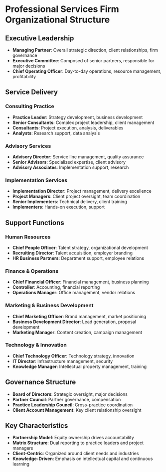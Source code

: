 # Professional Services Firm Organizational Structure

## Executive Leadership
- **Managing Partner**: Overall strategic direction, client relationships, firm governance
- **Executive Committee**: Composed of senior partners, responsible for major decisions
- **Chief Operating Officer**: Day-to-day operations, resource management, profitability

## Service Delivery
### Consulting Practice
- **Practice Leader**: Strategy development, business development
- **Senior Consultants**: Complex project leadership, client management
- **Consultants**: Project execution, analysis, deliverables
- **Analysts**: Research support, data analysis

### Advisory Services
- **Advisory Director**: Service line management, quality assurance
- **Senior Advisors**: Specialized expertise, client advisory
- **Advisory Associates**: Implementation support, research

### Implementation Services
- **Implementation Director**: Project management, delivery excellence
- **Project Managers**: Client project oversight, team coordination
- **Senior Implementers**: Technical delivery, client training
- **Implementers**: Hands-on execution, support

## Support Functions
### Human Resources
- **Chief People Officer**: Talent strategy, organizational development
- **Recruiting Director**: Talent acquisition, employer branding
- **HR Business Partners**: Department support, employee relations

### Finance & Operations
- **Chief Financial Officer**: Financial management, business planning
- **Controller**: Accounting, financial reporting
- **Operations Manager**: Office management, vendor relations

### Marketing & Business Development
- **Chief Marketing Officer**: Brand management, market positioning
- **Business Development Director**: Lead generation, proposal development
- **Marketing Manager**: Content creation, campaign management

### Technology & Innovation
- **Chief Technology Officer**: Technology strategy, innovation
- **IT Director**: Infrastructure management, security
- **Knowledge Manager**: Intellectual property management, training

## Governance Structure
- **Board of Directors**: Strategic oversight, major decisions
- **Partner Council**: Partner governance, compensation
- **Practice Leadership Council**: Cross-practice coordination
- **Client Account Management**: Key client relationship oversight

## Key Characteristics
- **Partnership Model**: Equity ownership drives accountability
- **Matrix Structure**: Dual reporting to practice leaders and project managers
- **Client-Centric**: Organized around client needs and industries
- **Knowledge-Driven**: Emphasis on intellectual capital and continuous learning